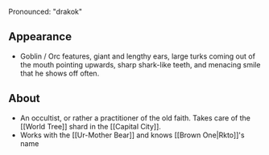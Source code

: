 Pronounced: "drakok"

## Appearance

- Goblin / Orc features, giant and lengthy ears, large turks coming out of the mouth pointing upwards, sharp shark-like teeth, and menacing smile that he shows off often.

## About

- An occultist, or rather a practitioner of the old faith. Takes care of the [[World Tree]] shard in the [[Capital City]].
- Works with the [[Ur-Mother Bear]] and knows [[Brown One|Rkto]]'s name
